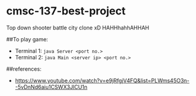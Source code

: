 # cmsc-137-best-project
Top down shooter battle city clone xD HAHHhahhAHHAH

##To play game:
 - Terminal 1: `java Server <port no.>`
 - Terminal 2: `java Main <server ip> <port no.>`

##references:
 - https://www.youtube.com/watch?v=e9jRfgjV4FQ&list=PLWms45O3n--5vDnNd6aiu1CSWX3JlCU1n